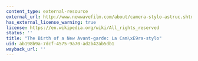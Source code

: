 ```yaml
---
content_type: external-resource
external_url: http://www.newwavefilm.com/about/camera-stylo-astruc.shtml
has_external_license_warning: true
license: https://en.wikipedia.org/wiki/All_rights_reserved
status: ''
title: "The Birth of a New Avant-garde: La Cam\xE9ra-stylo"
uid: ab198b9a-7dcf-4575-9a70-ad2b42ab5db1
wayback_url: ''
---
```

